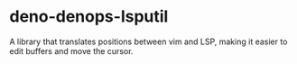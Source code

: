 # deno-denops-lsputil

A library that translates positions between vim and LSP, making it easier to edit buffers and move the cursor.
